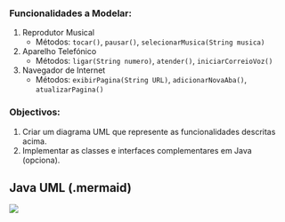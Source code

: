 
### Funcionalidades a Modelar:

1. Reprodutor Musical
   - Métodos: `tocar()`, `pausar()`, `selecionarMusica(String musica)` 
2. Aparelho Telefónico
   - Métodos: `ligar(String numero)`, `atender()`, `iniciarCorreioVoz()` 
3. Navegador de Internet
   - Métodos: `exibirPagina(String URL)`, `adicionarNovaAba()`, `atualizarPagina()` 

### Objectivos:

1. Criar um diagrama UML que represente as funcionalidades descritas acima.
2. Implementar as classes e interfaces complementares em Java (opciona).

## Java UML (.mermaid)
[![](https://mermaid.ink/img/pako:eNplks9uwjAMxl-lyglUeIEeJqHtMmlDCLadejGJaS3SuHITtMF496WlVGXNIX8cy7_vS3xRmg2qTGkLTfNCUAhUuUvioE3JDpPl8vcp2WItbIJneQ8NabDTlFUNgrbkD7R4YEeapzlrOGEBhuXVeRSH_pZymzsFU9LldtuO1LMGmc1HkRpC8y_URAGa2EFfYbbzQq5Iqu4072nXMXSqfaCmlooI6Gu4UKHwQEvBozM44qfkNIE8swgSf_H5fvXAm7zD2CR-055kAwW5Qfvn9m1sEUyUGA2u-QSrPTzYBx_A0hnuFe58tVBRewVk4m93vFz5EivMVRa3BuSYq9y1eRCff_fjtMq8BFwo4VCUKjuAbeIp1Cba7ltliKKh9s_6ZmqX6x-rv8K1?type=png)](https://mermaid.live/edit#pako:eNplks9uwjAMxl-lyglUeIEeJqHtMmlDCLadejGJaS3SuHITtMF496WlVGXNIX8cy7_vS3xRmg2qTGkLTfNCUAhUuUvioE3JDpPl8vcp2WItbIJneQ8NabDTlFUNgrbkD7R4YEeapzlrOGEBhuXVeRSH_pZymzsFU9LldtuO1LMGmc1HkRpC8y_URAGa2EFfYbbzQq5Iqu4072nXMXSqfaCmlooI6Gu4UKHwQEvBozM44qfkNIE8swgSf_H5fvXAm7zD2CR-055kAwW5Qfvn9m1sEUyUGA2u-QSrPTzYBx_A0hnuFe58tVBRewVk4m93vFz5EivMVRa3BuSYq9y1eRCff_fjtMq8BFwo4VCUKjuAbeIp1Cba7ltliKKh9s_6ZmqX6x-rv8K1)
